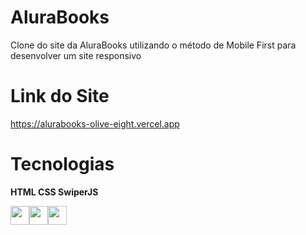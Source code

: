 # AluraBooks
Clone do site da AluraBooks utilizando o método de Mobile First para desenvolver um site responsivo

# Link do Site
https://alurabooks-olive-eight.vercel.app

# Tecnologias 
<p><b>HTML CSS SwiperJS</b></p>
<p><img src="https://cdn.jsdelivr.net/gh/devicons/devicon@latest/icons/html5/html5-original.svg" width="30" height="30"/><img src="https://cdn.jsdelivr.net/gh/devicons/devicon@latest/icons/css3/css3-original.svg" width="30" height="30"/><img src="https://cdn.jsdelivr.net/gh/devicons/devicon@latest/icons/javascript/javascript-original.svg" width="30" height="30"/></p>

